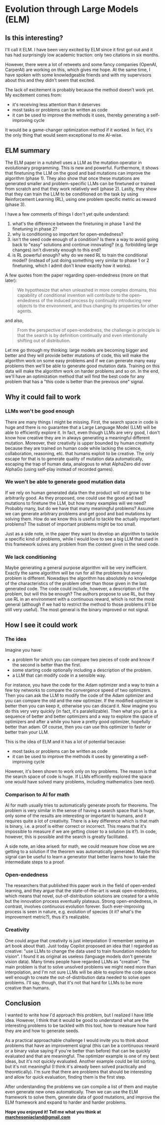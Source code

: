 
# Evolution through Large Models (ELM)


## Is this interesting?
I'll call it ELM. I have been very excited by ELM since it first got out and it has had surprisingly low academic traction: only two citations in six months.

However, there were a lot of retweets and some fancy companies (OpenAI, CarperAI) are working on this, which gives me hope. At the same time, I have spoken with some knowledgeable friends and with my supervisors about this and they didn't seem that excited.

The lack of excitement is probably because the method doesn't work yet. My excitement comes from:

- it's receiving less attention than it deserves
- most tasks or problems can be written as code
- it can be used to improve the methods it uses, thereby generating a self-improving cycle

It would be a game-changer optimization method if it worked. In fact, it's the only thing that would seem exceptional to me AI-wise.

## ELM summary

The ELM paper in a nutshell uses a LLM as the mutation operator in evolutionary programming. This is new and powerful. Furthermore, it shows that finetuning the LLM on the good and bad mutations can improve the algorithm (phase 1). They also show that once these mutations are generated smaller and problem-specific LLMs can be finetuned or trained from scratch and that they work relatively well (phase 2). Lastly, they show that they can train the LLM to be conditioned on the task by using Reinforcement Learning (RL), using one problem specific metric as reward (phase 3).

I have a few comments of things I don't yet quite understand:
1. what's the difference between the finetuning in phase 1 and the finetuning in phase 2?
2. why is conditioning so important for open-endedness?
3. isn't the seed code enough of a condition? Is there a way to avoid going back to "easy" solutions and continue innovating? (e.g. forbidding large changes) isn't diversity enough to this end?
4. is RL powerful enough? why do we need RL to train the conditional model? (instead of just doing something very similar to phase 1 or 2 finetuning, which I admit don't know exactly how it works).

A few quotes from the paper regarding open-endedness (more on that later):

>  We hypothesize that when unleashed in more complex domains, this capability of conditional invention will contribute to the open-endedness of the induced process by continually introducing new objects to the environment, and thus changing its properties for other agents.

and also, 

> From the perspective of open-endedness, the challenge in principle is that the search is by definition continually and even intentionally shifting out of distribution. 

Let me go through my thinking: large models are becoming bigger and better and they will provide better mutations of code, this will make the algorithm work on some easy problems and if we can generate many easy problems then we'll be able to generate good mutation data. Training on this data will make the algorithm work on harder problems and so on. In the end, we'll have an optimization method that will find the best code for any problem that has a "this code is better than the previous one" signal.


## Why it could fail to work

### LLMs won't be good enough
There are many things I might be missing. First, the search space in code is huge and there is no guarantee that a Large Language Model (LLM) will be able to efficiently explore it. In fact, even though LLMs are very good, I don't know how creative they are in always generating a meaningful different mutation. Moreover, their creativity is upper bounded by human creativity because they are trained on human code while lacking the science, collaboration, reasoning, etc. that humans exploit to be creative.
The only escape for that is to generate quality of mutation data automatically, escaping the trap of human data, analogous to what AlphaZero did over AlphaGo (using self-play instead of recorded games). 

### We won't be able to generate good mutation data
If we rely on human generated data then the product will not grow to be arbitrarily good. As they proposed, one could use the good and bad mutations to finetune the LLM, but how many examples will we need? Probably many, but do we have that many meaningful problems? Assume we can generate arbitrary problems and get good and bad mutations by solving them. How do we know this is useful to tackle the actually important problems? The subset of important problems might be too small.

Just as a side note, in the paper they want to develop an algorithm to tackle a specific kind of problems, while I would love to see a big LLM that used in this framework solves any problem from the context given in the seed code. 

### We lack conditioning
Maybe generating a general purpose algorithm will be very inefficient. Exactly the same algorithm will be run for all the problems but every problem is different. Nowadays the algorithm has absolutely no knowledge of the characteristics of the problem other than those given in the last generated code. The code could include, however, a description of the problem, but will this be enough? The authors propose to use RL, but they use RL in an environment with a continuous reward, which is not the most general (although if we had to restrict the method to those problems it'll be still very useful). The most general is the binary improved or not signal.


## How I see it could work

### The idea
Imagine you have:
- a problem for which you can compare two pieces of code and know if the second is better than the first. 
- some starting code optionally including a description of the problem.
- a LLM that can modify code in a sensible way.

For instance, you have the code for the Adam optimizer and a way to train a few toy networks to compare the convergence speed of two optimizers. Then you can ask the LLM to modify the code of the Adam optimizer and you can compare the old and the new optimizer. If the modified optimizer is better then you can keep it, otherwise you can discard it. Now imagine you do this very very quickly (in fact, it's paralellizable). Then what you get is a sequence of better and better optimizers and a way to explore the space of optimizers and after a while you have a pretty good optimizer, hopefully better than adam. Of course, then you can use this optimizer to faster or better train your LLM.

This is the idea of ELM and it has a lot of potential because:
- most tasks or problems can be written as code
- it can be used to improve the methods it uses by generating a self-improving cycle

However, it's been shown to work only on toy problems. The reason is that the search space of code is huge. If LLMs efficiently explored the space one would have solved many problems, including mathematics (see next). 

### Comparison to AI for math
AI for math usually tries to automatically generate proofs for theorems. The problem is very similar in the sense of having a search space that is huge, only some of the results are interesting or important to humans, and it requires quite a lot of creativity. There is a key difference which is that math is binary, i.e. a proof is either correct or incorrect. This means that it's impossible to measure if we are getting closer to a solution (is it?). In code, however, this is possible and the search is greatly facilitated.

A side note, an idea arised: for math, we could measure how close we are getting to a solution if the theorem was automatically generated. Maybe this signal can be useful to learn a generator that better learns how to take the intermediate steps to a proof.

### Open-endedness
The researchers that published this paper work in the field of open-ended learning, and they argue that the state-of-the-art is weak open-endedness, which means that novel, out-of-distribution solutions are created for a while but the innovation process eventually plateaus. Strong open-endedness, in contrast, involves continuous evolution forever. Such ever-improving process is seen in nature, e.g. evolution of species (it it? what's the improvement metric?), thus it's realizable.

### Creativity

One could argue that creativity is just interpolation (I remember seeing an art book about that). Just today Copilot proposed an idea that I regarded as creative: "use LLMs to change the data used to train foundation models for vision". I found it as original as useless (language models don't generate vision data). Many times people have regarded LLMs as "creative". The main problem is that to solve unsolved problems we might need more than interpolation, and I'm not sure LLMs will be able to explore the code space well enough to create the out-of-distribution data needed to solve open problems. I'll say, though, that it's not that hard for LLMs to be more creative than humans.


## Conclusion
I wanted to write how I'd approach this problem, but I realized I have little idea. However, I think that it would be good to understand what are the interesting problems to be tackled with this tool, how to measure how hard they are and how to generate seeds.

As a practical approachable challenge I would invite you to think about problems that have an improvement signal (this can be a continuous reward or a binary value saying if you're better than before) that can be quickly evaluated and that are meaningful. The optimizer example is one of my best ideas, but it's not quickly evaluated. Another example could be list sorting, but it's not meaningful (I think it's already been solved practically and theoretically). I'm sure that there are problems that should be interesting and allow for quick evaluation, finding them is the first step.

After understanding the problems we can compile a list of them and maybe even generate new ones automatically. Then we can use the ELM framework to solve them, generate data of good mutations, and improve the ELM framework and expand to harder and harder problems.

**Hope you enjoyed it! Tell me what you think at marchesoniacland@gmail.com**